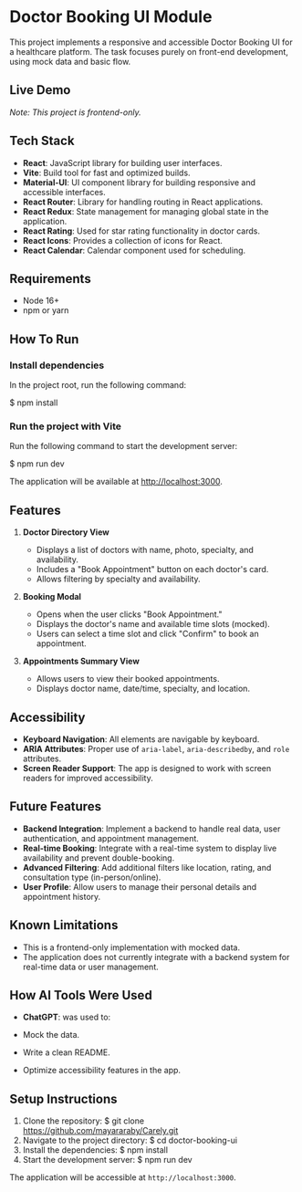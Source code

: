 # Doctor Booking UI Module

This project implements a responsive and accessible Doctor Booking UI for a healthcare platform. The task focuses purely on front-end development, using mock data and basic flow.

## Live Demo
*Note: This project is frontend-only.*

## Tech Stack
- **React**: JavaScript library for building user interfaces.
- **Vite**: Build tool for fast and optimized builds.
- **Material-UI**: UI component library for building responsive and accessible interfaces.
- **React Router**: Library for handling routing in React applications.
- **React Redux**: State management for managing global state in the application.
- **React Rating**: Used for star rating functionality in doctor cards.
- **React Icons**: Provides a collection of icons for React.
- **React Calendar**: Calendar component used for scheduling.


## Requirements
- Node 16+
- npm or yarn

## How To Run

### Install dependencies
In the project root, run the following command:

$ npm install

### Run the project with Vite
Run the following command to start the development server:

$ npm run dev

The application will be available at [http://localhost:3000](http://localhost:3000).

## Features
1. **Doctor Directory View**
   - Displays a list of doctors with name, photo, specialty, and availability.
   - Includes a "Book Appointment" button on each doctor's card.
   - Allows filtering by specialty and availability.

2. **Booking Modal**
   - Opens when the user clicks "Book Appointment."
   - Displays the doctor's name and available time slots (mocked).
   - Users can select a time slot and click "Confirm" to book an appointment.

3. **Appointments Summary View**
   - Allows users to view their booked appointments.
   - Displays doctor name, date/time, specialty, and location.

## Accessibility
- **Keyboard Navigation**: All elements are navigable by keyboard.
- **ARIA Attributes**: Proper use of `aria-label`, `aria-describedby`, and `role` attributes.
- **Screen Reader Support**: The app is designed to work with screen readers for improved accessibility.

## Future Features
- **Backend Integration**: Implement a backend to handle real data, user authentication, and appointment management.
- **Real-time Booking**: Integrate with a real-time system to display live availability and prevent double-booking.
- **Advanced Filtering**: Add additional filters like location, rating, and consultation type (in-person/online).
- **User Profile**: Allow users to manage their personal details and appointment history.

## Known Limitations
- This is a frontend-only implementation with mocked data.
- The application does not currently integrate with a backend system for real-time data or user management.

## How AI Tools Were Used

- **ChatGPT**: was used to:

- Mock the data.
- Write a clean README.
- Optimize accessibility features in the app.

## Setup Instructions
1. Clone the repository:
$ git clone https://github.com/mayararaby/Carely.git
2. Navigate to the project directory:
$ cd doctor-booking-ui
3. Install the dependencies:
$ npm install
4. Start the development server:
$ npm run dev

The application will be accessible at `http://localhost:3000`.

